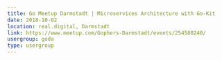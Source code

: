 ```yaml
---
title: Go Meetup Darmstadt | Microservices Architecture with Go-Kit
date: 2018-10-02
location: real.digital, Darmstadt
link: https://www.meetup.com/Gophers-Darmstadt/events/254580240/
usergroup: goda
type: usergroup
---
```

